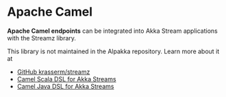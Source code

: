 # Apache Camel

**Apache Camel endpoints** can be integrated into Akka Stream applications with the Streamz library.

This library is not maintained in the Alpakka repository.
Learn more about it at

- [GitHub krasserm/streamz](https://github.com/krasserm/streamz)
- [Camel Scala DSL for Akka Streams](https://github.com/krasserm/streamz/blob/master/streamz-camel-akka/README.md#scala-dsl)
- [Camel Java DSL for Akka Streams](https://github.com/krasserm/streamz/blob/master/streamz-camel-akka/README.md#java-dsl)

